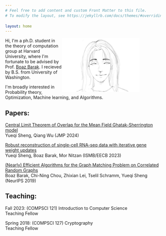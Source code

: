 ```yaml
---
# Feel free to add content and custom Front Matter to this file.
# To modify the layout, see https://jekyllrb.com/docs/themes/#overriding-theme-defaults

layout: home
---
```


<div style="clear: both;">
  <div style="float: right; margin-right: 5em;">
    <img src="assets/image/picture.jpg" alt="" width = 250>
  </div>
  <div>
    <p>Hi, I'm a ph.D. student in the theory of computation group at Harvard University, where I'm fortunate to be advised by Prof. <a href="https://www.boazbarak.org">Boaz Barak</a>. I recieved by B.S. from University of Washington.
    </p>
    <p>I'm broadly interested in Probability theory, Optimization, Machine learning, and Algorithms.</p>
  </div>
</div>

<!-- ![image](assets/image/picture.jpg){:style="float: left"; margin-right: 10em; height="40%" width="40%"}
Hi, I'm a ph.D. student in the theory of computation group at Harvard University, where I'm fortunate to be advised by Prof. [Boaz Barak](https://www.boazbarak.org). I recieved by B.S. from University of Washington -->

<!-- I'm broadly interested in Probability theory, Optimization, Machine learning, and Algorithms.\ -->



## Papers:
[Central Limit Theorem of Overlap for the Mean Field Ghatak-Sherrington model](https://arxiv.org/abs/2312.15774)\
Yueqi Sheng, Qiang Wu (JMP 2024)

[Robust reconstruction of single-cell RNA-seq data with iterative gene weight updates](https://pubmed.ncbi.nlm.nih.gov/37387155/)\
Yueqi Sheng, Boaz Barak, Mor Nitzan (ISMB/EECB 2023)

[(Nearly) Efficient Algorithms for the Graph Matching Problem on Correlated Random Graphs](https://arxiv.org/abs/1805.02349)\
Boaz Barak, Chi-Ning Chou, Zhixian Lei, Tselil Schramm, Yueqi Sheng (NeurIPS 2019)	

## Teaching:
Fall 2023: (COMPSCI 121) Introduction to Computer Science\
Teaching Fellow 

Spring 2018: (COMPSCI 127) Cryptography \
Teaching Fellow


